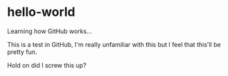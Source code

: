# hello-world
Learning how GitHub works...

This is a test in GitHub, I'm really unfamiliar with this but I feel that this'll be pretty fun. 

Hold on did I screw this up? 
